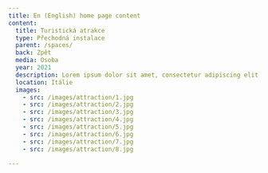 ```yaml
---
title: En (English) home page content
content:
  title: Turistická atrakce
  type: Přechodná instalace
  parent: /spaces/
  back: Zpět
  media: Osoba
  year: 2021
  description: Lorem ipsum dolor sit amet, consectetur adipiscing elit, sed do eiusmod tempor incididunt ut labore et dolore magna aliqua. 
  location: Itálie
  images:
    - src: /images/attraction/1.jpg
    - src: /images/attraction/2.jpg
    - src: /images/attraction/3.jpg
    - src: /images/attraction/4.jpg
    - src: /images/attraction/5.jpg
    - src: /images/attraction/6.jpg
    - src: /images/attraction/7.jpg
    - src: /images/attraction/8.jpg

---
```

